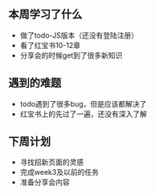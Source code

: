 ## 本周学习了什么
- 做了todo-JS版本（还没有登陆注册）
- 看了红宝书10-12章
- 分享会的时候get到了很多新知识
## 遇到的难题
- todo遇到了很多bug，但是应该都解决了
- 红宝书上的先过了一遍，还没有深入了解
## 下周计划
- 寻找招新页面的灵感
- 完成week3及以前的任务
- 准备分享会内容
